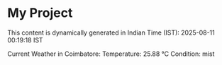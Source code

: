 # My Project

This content is dynamically generated in Indian Time (IST): 2025-08-11 00:19:18 IST


Current Weather in Coimbatore:
Temperature: 25.88 °C
Condition: mist
